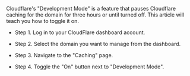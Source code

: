 Cloudflare's "Development Mode" is a feature that pauses Cloudflare caching for the domain for three hours or until turned off. This article will teach you how to toggle it on.

* Step 1. Log in to your CloudFlare dashboard account.

* Step 2. Select the domain you want to manage from the dashboard.

* Step 3. Navigate to the "Caching" page.
    
* Step 4. Toggle the "On" button next to "Development Mode".
